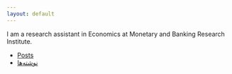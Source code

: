 ```yaml
---
layout: default
---
```


I am a research assistant in Economics at Monetary and Banking Research Institute.

*  [Posts](/pages/posts.html)
*  [نوشته‌ها](/pages/neveshteha.html)
